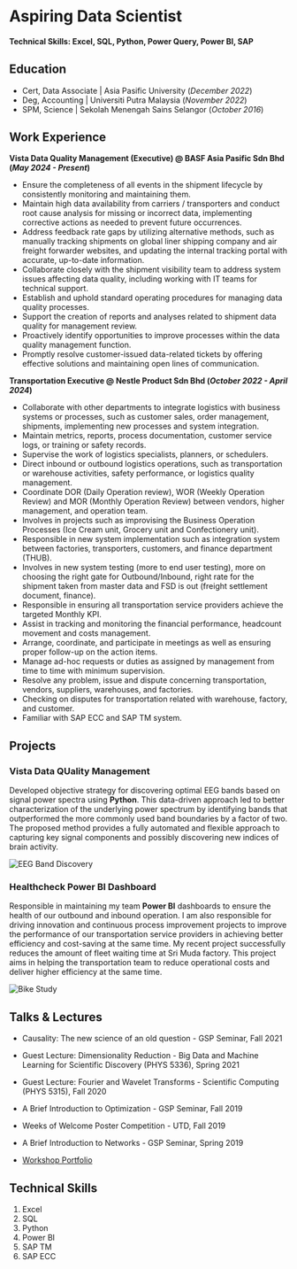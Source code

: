 # Aspiring Data Scientist

#### Technical Skills: Excel, SQL, Python, Power Query, Power BI, SAP

## Education
- Cert, Data Associate | Asia Pasific University (_December 2022_)								       		
- Deg, Accounting	| Universiti Putra Malaysia (_November 2022_)	 			        		
- SPM, Science | Sekolah Menengah Sains Selangor (_October 2016_)

## Work Experience
**Vista Data Quality Management (Executive) @ BASF Asia Pasific Sdn Bhd (_May 2024 - Present_)**
- Ensure the completeness of all events in the shipment lifecycle by consistently monitoring and maintaining them.
- Maintain high data availability from carriers / transporters and conduct root cause analysis for missing or incorrect data, implementing corrective actions as needed to prevent future occurrences.
- Address feedback rate gaps by utilizing alternative methods, such as manually tracking shipments on global liner shipping company and air freight forwarder websites, and updating the internal tracking portal with accurate, up-to-date information.
- Collaborate closely with the shipment visibility team to address system issues affecting data quality, including working with IT teams for technical support.
- Establish and uphold standard operating procedures for managing data quality processes.
- Support the creation of reports and analyses related to shipment data quality for management review.
- Proactively identify opportunities to improve processes within the data quality management function.
- Promptly resolve customer-issued data-related tickets by offering effective solutions and maintaining open lines of communication.

**Transportation Executive @ Nestle Product Sdn Bhd (_October 2022 - April 2024_)**
- Collaborate with other departments to integrate logistics with business systems or processes, such as customer sales, order management, shipments, implementing new processes and system integration.
- Maintain metrics, reports, process documentation, customer service logs, or training or safety records.
- Supervise the work of logistics specialists, planners, or schedulers.
- Direct inbound or outbound logistics operations, such as transportation or warehouse activities, safety performance, or logistics quality management.
- Coordinate DOR (Daily Operation review), WOR (Weekly Operation Review) and MOR (Monthly Operation Review) between vendors, higher management, and operation team.
- Involves in projects such as improvising the Business Operation Processes (Ice Cream unit, Grocery unit and Confectionery unit).
- Responsible in new system implementation such as integration system between factories, transporters, customers, and finance department (THUB).
- Involves in new system testing (more to end user testing), more on choosing the right gate for Outbound/Inbound, right rate for the shipment taken from master data and FSD is out (freight settlement document, finance).
- Responsible in ensuring all transportation service providers achieve the targeted Monthly KPI.
- Assist in tracking and monitoring the financial performance, headcount movement and costs management.
- Arrange, coordinate, and participate in meetings as well as ensuring proper follow-up on the action items.
- Manage ad-hoc requests or duties as assigned by management from time to time with minimum supervision.
- Resolve any problem, issue and dispute concerning transportation, vendors, suppliers, warehouses, and factories.
- Checking on disputes for transportation related with warehouse, factory, and customer.
- Familiar with SAP ECC and SAP TM system.

## Projects
### Vista Data QUality Management

Developed objective strategy for discovering optimal EEG bands based on signal power spectra using **Python**. This data-driven approach led to better characterization of the underlying power spectrum by identifying bands that outperformed the more commonly used band boundaries by a factor of two. The proposed method provides a fully automated and flexible approach to capturing key signal components and possibly discovering new indices of brain activity.

![EEG Band Discovery](/assets/img/eeg_band_discovery.jpeg)

### Healthcheck Power BI Dashboard

Responsible in maintaining my team **Power BI** dashboards to ensure the health of our outbound and inbound operation. I am also responsible for driving innovation and continuous process improvement projects to improve the performance of our transportation service providers in achieving better efficiency and cost-saving at the same time. My recent project successfully reduces the amount of fleet waiting time at Sri Muda factory. This project aims in helping the transportation team to reduce operational costs and deliver higher efficiency at the same time.

![Bike Study](/assets/JIH01747.JPEG)

## Talks & Lectures
- Causality: The new science of an old question - GSP Seminar, Fall 2021
- Guest Lecture: Dimensionality Reduction - Big Data and Machine Learning for Scientific Discovery (PHYS 5336), Spring 2021
- Guest Lecture: Fourier and Wavelet Transforms - Scientific Computing (PHYS 5315), Fall 2020
- A Brief Introduction to Optimization - GSP Seminar, Fall 2019
- Weeks of Welcome Poster Competition - UTD, Fall 2019
- A Brief Introduction to Networks - GSP Seminar, Spring 2019

- [Workshop Portfolio](https://sites.google.com/view/nazrulirfanradi/portfolio)

## Technical Skills
1. Excel
2. SQL
3. Python
4. Power BI
5. SAP TM
6. SAP ECC
